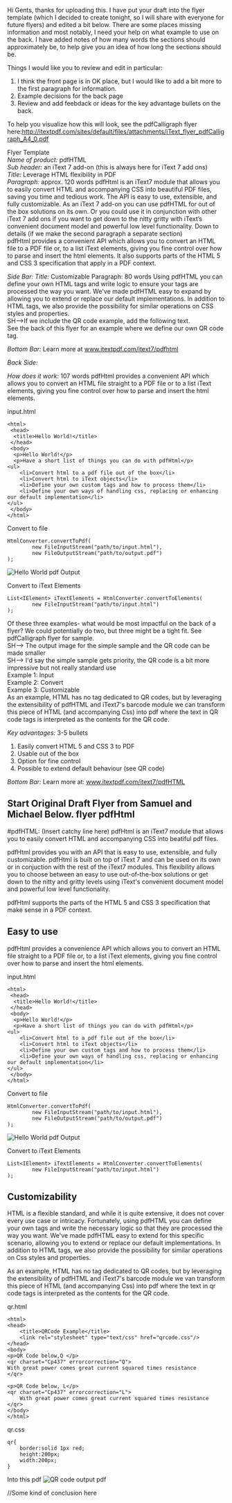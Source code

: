 Hi Gents, thanks for uploading this. I have put your draft into the flyer template (which I decided to create tonight, so I will share with everyone for future flyers) and edited a bit below.  There are some places missing information and most notably, I need your help on what example to use on the back.  I have added notes of how many words the sections should approximately be, to help give you an idea of how long the sections should be.  

Things I would like you to review and edit in particular:

1. I think the front page is in OK place, but I would like to add a bit more to the first paragraph for information.
2. Example decisions for the back page
3. Review and add feebdack or ideas for the key advantage bullets on the back.

To help you visualize how this will look, see the pdfCalligraph flyer here:http://itextpdf.com/sites/default/files/attachments/iText_flyer_pdfCalligraph_A4_0.pdf


Flyer Template  
*Name of product:* pdfHTML  
*Sub header:* an iText 7 add-on (this is always here for iText 7 add ons)  
*Title:* Leverage HTML flexibility in PDF  
*Paragraph:*  approx. 120 words 
pdfHtml is an iText7 module that allows you to easily convert HTML and accompanying CSS into beautiful PDF files, saving you time and tedious work. The API is easy to use, extensible, and fully customizable.  As an iText 7 add-on you can use pdfHTML for out of the box solutions on its own. Or you could use it in conjunction with other iText 7 add ons if you want to get down to the nitty gritty with iText’s convenient document model and powerful low level functionality.
Down to details (if we make the second paragraph a separate section)  
pdfHtml provides a convenient API which allows you to convert an HTML file to a PDF file or, to a list iText elements, giving you fine control over how to parse and insert the html elements. It also supports parts of the HTML 5 and CSS 3 specification that apply in a PDF context.  

*Side Bar:*
*Title:* Customizable
Paragraph: 80 words
Using pdfHTML you can define your own HTML tags and write logic to ensure your tags are processed the way you want. We've made pdfHTML easy to expand by allowing you to extend or replace our default implementations. In addition to HTML tags, we also provide the possibility for similar operations on CSS styles and properties.  
SH-->If we include the QR code example, add the following text.  
See the back of this flyer for an example where we define our own QR code tag.

*Bottom Bar:* Learn more at www.itextpdf.com/itext7/pdfhtml

*Back Side:*

*How does it work:* 107 words
pdfHtml provides a convenient API which allows you to convert an HTML file straight to a PDF file or to a list iText elements, giving you fine control over how to parse and insert the html elements.

input.html
```
<html>
 <head>
  <title>Hello World!</title>
 </head>
 <body>
  <p>Hello World!</p>
  <p>Have a short list of things you can do with pdfHtml</p>
<ul>
    <li>Convert html to a pdf file out of the box</li>
    <li>Convert html to iText objects</li>
    <li>Define your own custom tags and how to process them</li>
    <li>Define your own ways of handling css, replacing or enhancing our default implementation</li>
</ul>
 </body>
</html>
```

Convert to file
```
HtmlConverter.convertToPdf(
        new FileInputStream("path/to/input.html"),
        new FileOutputStream("path/to/output.pdf")
);
```

![Hello World pdf Output][hello_world]

Convert to iText Elements
```
List<IElement> iTextElements = HtmlConverter.convertToElements(
        new FileInputStream("path/to/input.html")
);
```

Of these three examples- what would be most impactful on the back of a flyer? We could potentially do two, but three might be a tight fit. See pdfCalligraph flyer for sample.  
SH--> The output image for the simple sample and the QR code can be made smaller  
SH--> I'd say the simple sample gets priority, the QR code is a bit more impressive but not really standard use  
Example 1: Input  
Example 2: Convert  
Example 3: Customizable  
As an example, HTML has no tag dedicated to QR codes, but by leveraging the extensibility of pdfHTML and iText7's barcode module we can transform this piece of HTML (and accompanying Css) into pdf where the text in QR code tags is interpreted as the contents for the QR code.

*Key advantages:* 3-5 bullets
1. Easily convert HTML 5 and CSS 3 to PDF
2. Usable out of the box  
3. Option for fine control
4. Possible to extend default behaviour (see QR code)


*Bottom Bar:* Learn more at: www.itextpdf.com/itext7/pdfHTML


Start Original Draft Flyer from Samuel and Michael Below.
flyer pdfHtml
-------------
#pdfHTML: (Insert catchy line here) 
pdfHtml is an iText7 module that allows you to easily convert HTML and accompanying CSS into beatiful pdf files.

pdfHtml provides you with an API that is easy to use, extensible, and fully customizable. pdfHtml is built on top of iText 7 and can be used on its own or in conjuction with the rest of the iText7 modules. This flexibility allows you to choose between an easy to use out-of-the-box solutions or get down to the nitty and gritty levels using iText's convenient document model and powerful low level functionality.

pdfHtml supports the parts of the HTML 5 and CSS 3 specification that make sense in a PDF context.

## Easy to use

pdfHtml provides a convenience API which allows you to convert an HTML file straight to a PDF file or, to a list iText elements, giving you fine control over how to parse and insert the html elements.

input.html
```
<html>
 <head>
  <title>Hello World!</title>
 </head>
 <body>
  <p>Hello World!</p>
  <p>Have a short list of things you can do with pdfHtml</p>
<ul>
    <li>Convert html to a pdf file out of the box</li>
    <li>Convert html to iText objects</li>
    <li>Define your own custom tags and how to process them</li>
    <li>Define your own ways of handling css, replacing or enhancing our default implementation</li>
</ul>
 </body>
</html>
```

Convert to file
```
HtmlConverter.convertToPdf(
        new FileInputStream("path/to/input.html"),
        new FileOutputStream("path/to/output.pdf")
);
```

![Hello World pdf Output][hello_world]

Convert to iText Elements
```
List<IElement> iTextElements = HtmlConverter.convertToElements(
        new FileInputStream("path/to/input.html")
);
```

## Customizability

HTML is a flexible standard, and while it is quite extensive, it does not cover every use case or intricacy. Fortunately, using pdfHTML you can define your own tags and write the necessary logic so that they are processed the way you want. We've made pdfHTML easy to extend for this specific scenario, allowing you to extend or replace our default implementations. In addition to HTML tags, we also provide the possibility for similar operations on Css styles and properties.

As an example, HTML has no tag dedicated to QR codes, but by leveraging the extensibility of pdfHTML and iText7's barcode module we van transform this piece of HTML (and accompanying Css) into pdf where the text in qr code tags is interpreted as the contents for the QR code.

qr.html
```
<html>
<head>
    <title>QRCode Example</title>
    <link rel="stylesheet" type="text/css" href="qrcode.css"/>
</head>
<body>
<p>QR Code below,Q </p>
<qr charset="Cp437" errorcorrection="Q">
With great power comes great current squared times resistance
</qr>

<p>QR Code below, L</p>
<qr charset="Cp437" errorcorrection="L">
    With great power comes great current squared times resistance
</qr>
</body>
</html>
```

qr.css
```
qr{
    border:solid 1px red;
    height:200px;
    width:200px;
}
```

Into this pdf
![QR code output pdf][qr_code]


//Some kind of conclusion here


[hello_world]: Images/HelloWorld_Output.png "Hello World output"

[qr_code]: Images/QRCode_Output.png "QR code example"